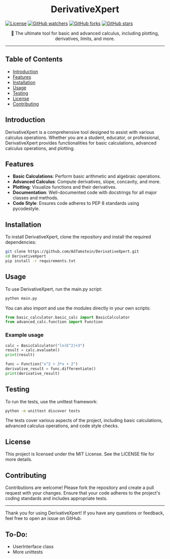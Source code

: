 <h1 align="center">DerivativeXpert</h1>

[![License](https://img.shields.io/github/license/Ad7amstein/DerivativeXpert.svg?style=sflat&label=License&color=blue)](https://github.com/Ad7amstein/DerivativeXpert/license/)
[![GitHub watchers](https://img.shields.io/github/watchers/Ad7amstein/DerivativeXpert.svg?style=flat&label=Watch)](https://github.com/Ad7amstein/DerivativeXpert/watchers/)
[![GitHub forks](https://img.shields.io/github/forks/Ad7amstein/DerivativeXpert.svg?style=flat&label=Fork)](https://github.com/Ad7amstein/DerivativeXpert/network/)
[![GitHub stars](https://img.shields.io/github/stars/Ad7amstein/DerivativeXpert.svg?style=flat&label=Star)](https://github.com/Ad7amstein/DerivativeXpert/stargazers/)

<p align="center">
🧮 The ultimate tool for basic and advanced calculus, including plotting, derivatives, limits, and more.
</p>

---

## Table of Contents

- [Introduction](#introduction)
- [Features](#features)
- [Installation](#installation)
- [Usage](#usage)
- [Testing](#testing)
- [License](#license)
- [Contributing](#contributing)

## Introduction

DerivativeXpert is a comprehensive tool designed to assist with various calculus operations. Whether you are a student, educator, or professional, DerivativeXpert provides functionalities for basic calculations, advanced calculus operations, and plotting.

## Features

- **Basic Calculations**: Perform basic arithmetic and algebraic operations.
- **Advanced Calculus**: Compute derivatives, slope, concavity, and more.
- **Plotting**: Visualize functions and their derivatives.
- **Documentation**: Well-documented code with docstrings for all major classes and methods.
- **Code Style**: Ensures code adheres to PEP 8 standards using pycodestyle.

## Installation

To install DerivativeXpert, clone the repository and install the required dependencies:

```sh
git clone https://github.com/Ad7amstein/DerivativeXpert.git
cd DerivativeXpert
pip install -r requirements.txt
```

## Usage

To use DerivativeXpert, run the main.py script:

```sh
python main.py
```

You can also import and use the modules directly in your own scripts:

```py
from basic_calculator.basic_calc import BasicCalculator
from advanced_calc.function import Function
```

### Example usage

```py
calc = BasicCalculator("ln(E^2)+3")
result = calc.evaluate()
print(result)

func = Function("x^2 + 3*x + 2")
derivative_result = func.differentiate()
print(derivative_result)
```

## Testing

To run the tests, use the unittest framework:

```sh
python -m unittest discover tests
```

The tests cover various aspects of the project, including basic calculations, advanced calculus operations, and code style checks.

## License

This project is licensed under the MIT License. See the LICENSE file for more details.

## Contributing

Contributions are welcome! Please fork the repository and create a pull request with your changes. Ensure that your code adheres to the project's coding standards and includes appropriate tests.

---

Thank you for using DerivativeXpert! If you have any questions or feedback, feel free to open an issue on GitHub.

## To-Do:
- UserInterface class
- More unittests
